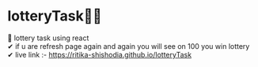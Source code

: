 # lotteryTask🤑🤑
  📌 lottery task using react <br>
          ✔ if u are refresh page again and again you will see on 100 you win lottery <br>
          ✔ live link :- https://ritika-shishodia.github.io/lotteryTask <br>
